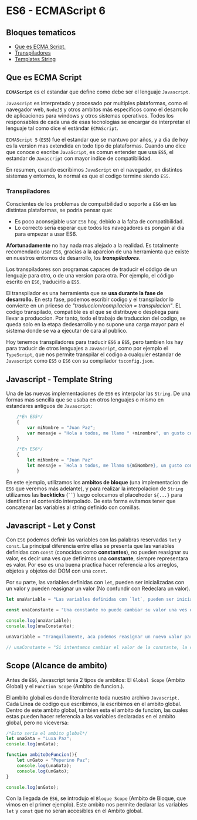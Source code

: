 # ES6 - ECMAScript 6

## Bloques tematicos

- [Que es ECMA Script.](#que-es-ecma-script)
- [Transpiladores](#transpiladores)
- [Templates String](#javascript---template-string)

## Que es ECMA Script

**`ECMAScript`** es el estandar que define como debe ser el lenguaje `Javascript`.

`Javascript` es interpretado y procesado por multiples plataformas, como el navegador web, `NodeJS` y otros ambitos más especificos como el desarrollo de aplicaciones para windows y otros sistemas operativos. Todos los responsables de cada una de esas tecnologias se encargar de interpretar el lenguaje tal como dice el estándar `ECMAScript`.

`ECMAScript 5` (`ES5`) fue el estandar que se mantuvo por años, y a dia de hoy es la version mas extendida en todo tipo de plataformas.
Cuando uno dice que conoce o escribe `JavaScript`, es comun entender que usa `ES5`, el estandar de `Javascript` con mayor indice de compatibilidad.

En resumen, cuando escribimos `JavaScript` en el navegador, en distintos sistemas y entornos, lo normal es que el codigo termine siendo `ES5`.

### Transpiladores

Conscientes de los problemas de compatbilidad o soporte a `ES6` en las distintas plataformas, se podria pensar que:

- Es poco aconsejable usar `ES6` hoy, debido a la falta de compatibilidad.
- Lo correcto seria esperar que todos los navegadores es pongan al dia para empezar a usar ES6.

**Afortunadamente** no hay nada mas alejado a la realidad. Es totalmente recomendado usar `ES6`, gracias a la aparcion de una herramienta que existe en nuestros entornos de desarrollo, los ***transpiladores***.

Los transpiladores son programas capaces de traducir el código de un lenguaje para otro, o de una version para otra. Por ejemplo, el código escrito en `ES6`, traducirlo a `ES5`.

El transpilador es una herramienta que se **usa durante la fase de desarrollo.** En esta fase, podemos escribir codigo y el transpilador lo convierte en un priceso de *"traduccion/compilacion = transpilacion"*. EL codigo transpilado, compatible es el que se distribuye o despliega para llevar a produccion. Por tanto, todo el trabajo de traduccion del codigo, se queda solo en la etapa dedesarrollo y no supone una carga mayor para el sistema donde se va a ejecutar de cara al publico.

Hoy tenemos transpiladores para traducir `ES6` a `ES5`, pero tambien los hay para traducir de otros lenguajes a `JavaScript`, como por ejemplo el `TypeScript`, que nos permite transpilar el codigo a cualquier estandar de `Javascript` como `ES5` o `ES6` con su compilador `tsconfig.json`.

## Javascript - Template String

Una de las nuevas implementaciones de `ES6` es interpolar las `String`. De una formas mas sencilla que se usaba en otros lenguajes o mismo en estandares antiguos de `Javascript`:

```js
    /*En ES5*/ 
    {   
        var miNombre = "Juan Paz";
        var mensaje = "Hola a todos, me llamo " +minombre", un gusto conocerlos.";
    }

    /*En ES6*/
    {
        let miNombre = "Juan Paz"
        let mensaje = `Hola a todos, me llamo ${miNombre}, un gusto conocerlos.`;
    }
```

En este ejemplo, utilizamos los **ambitos de bloque** (una implementacion de `ES6` que veremos más adelante), y para realizar la interpolacion de `String` utilizamos las **backticks** (` `` `) luego colocamos el placehoder `${...}` para identificar el contenido interpolado. De esta forma evitamos tener que concatenar las variables al string definido con comillas.

## Javascript - Let y Const

Con `ES6` podemos definir las variables con las palabras reservadas `let` y `const`. La principal diferencia entre ellas se presenta que las variables definidas con `const` (conocidas como **constantes**), no pueden reasignar su valor, es decir una ves que definimos una **constante**, siempre representara es valor. Por eso es una buena practica hacer referencia a los arreglos, objetos y objetos del DOM con una `const`.

Por su parte, las variables definidas con `let`, pueden ser inicializadas con un valor y pueden reasignar un valor (No confundir con Redeclara un valor).

```js
let unaVariable = "Las variables definidas con `let`, pueden ser inicializadas con un valor y pueden reasignar un valor."

const unaConstante = "Una constante no puede cambiar su valor una ves que la inicializamos.";

console.log(unaVariable);
console.log(unaConstante);

unaVariable = "Tranquilamente, aca podemos reasignar un nuevo valor para la variable LET, puede ser mismo un String, un Number, un Boolean, etc."

// unaConstante = "Si intentamos cambiar el valor de la constante, la consola nos mostrar aun mensaje de error"
```

## Scope (Alcance de ambito)

Antes de `ES6`, Javascript tenia 2 tipos de ambitos: El `Global Scope` (Ambito Global) y el `Function Scope` (Ambito de funcion.).

El ambito global es donde literalmente toda nuestro archivo `Javascript.` Cada Linea de codigo que escribimos, la escribimos en el ambito global. Dentro de este ambito global, tambien esta el ambito de funcion, las cuales estas pueden hacer referencia a las variables declaradas en el ambito global, pero no viceversa:

```js
/*Esto seria el ambito global*/
let unaGata = "Luxa Paz";
console.log(unGata);

function ambitoDeFuncion(){
    let unGato = "Peperino Paz";
    console.log(unaGata);
    console.log(unGato);
}

console.log(unGato);
```

Con la llegada de `ES6`, se introdujo el `Bloque Scope` (Ambito de Bloque, que vimos en el primer ejemplo). Este ambito nos permite declarar las variables `let` y `const` que no seran accesibles en el Ambito global.
